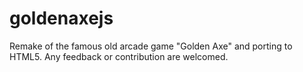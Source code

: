 goldenaxejs
===========

Remake of the famous old arcade game "Golden Axe" and porting to HTML5. Any feedback or contribution are welcomed.
